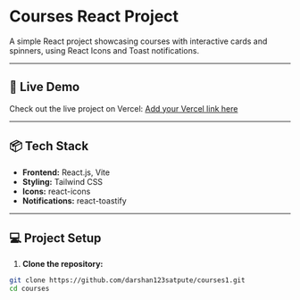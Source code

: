 # Courses React Project

A simple React project showcasing courses with interactive cards and spinners, using React Icons and Toast notifications.

---

## 🚀 Live Demo

Check out the live project on Vercel: [Add your Vercel link here](https://vercel.com/)  

---

## 📦 Tech Stack

- **Frontend:** React.js, Vite
- **Styling:** Tailwind CSS
- **Icons:** react-icons
- **Notifications:** react-toastify

---

## 💻 Project Setup

1. **Clone the repository:**

```bash
git clone https://github.com/darshan123satpute/courses1.git
cd courses
